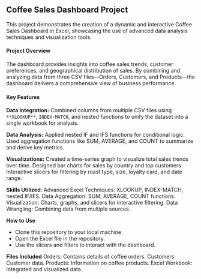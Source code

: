 ## Coffee Sales Dashboard Project

This project demonstrates the creation of a dynamic and interactive Coffee Sales Dashboard in Excel, showcasing the use of advanced data analysis techniques and visualization tools.

#### Project Overview
The dashboard provides insights into coffee sales trends, customer preferences, and geographical distribution of sales. By combining and analyzing data from three CSV files—Orders, Customers, and Products—the dashboard delivers a comprehensive view of business performance.

#### Key Features

**Data Integration:**
Combined columns from multiple CSV files using `**XLOOKUP**`, `INDEX-MATCH`, and nested functions to unify the dataset into a single workbook for analysis.

**Data Analysis:**
Applied nested IF and IFS functions for conditional logic.
Used aggregation functions like SUM, AVERAGE, and COUNT to summarize and derive key metrics.

**Visualizations:**
Created a time-series graph to visualize total sales trends over time.
Designed bar charts for sales by country and top customers.
Interactive slicers for filtering by roast type, size, loyalty card, and date range.

**Skills Utilized**:
Advanced Excel Techniques: XLOOKUP, INDEX-MATCH, nested IF/IFS.
Data Aggregation: SUM, AVERAGE, COUNT functions.
Visualization: Charts, graphs, and slicers for interactive filtering.
Data Wrangling: Combining data from multiple sources.

**How to Use**
- Clone this repository to your local machine.
- Open the Excel file in the repository.
- Use the slicers and filters to interact with the dashboard.

**Files Included**
Orders: Contains details of coffee orders.
Customers: Customer data.
Products: Information on coffee products.
Excel Workbook: Integrated and visualized data.
